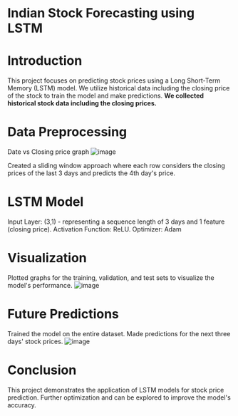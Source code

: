 # Indian Stock Forecasting using LSTM
# Introduction
This project focuses on predicting stock prices using a Long Short-Term Memory (LSTM) model. We utilize historical data including the closing price of the stock to train the model and make predictions. **We collected historical stock data including the closing prices.**

# Data Preprocessing
Date vs Closing price graph
![image](https://github.com/Deepakkori45/LSTM/assets/111627339/3fca828c-d3ac-4ee5-a647-907e1d05a3f5)

Created a sliding window approach where each row considers the closing prices of the last 3 days and predicts the 4th day's price.


# LSTM Model
Input Layer: (3,1) - representing a sequence length of 3 days and 1 feature (closing price).
Activation Function: ReLU.
Optimizer: Adam

# Visualization
Plotted graphs for the training, validation, and test sets to visualize the model's performance.
![image](https://github.com/Deepakkori45/LSTM/assets/111627339/ed7a1d3c-32a8-42ff-bd35-4f01c998ab61)


# Future Predictions
Trained the model on the entire dataset.
Made predictions for the next three days' stock prices.
![image](https://github.com/Deepakkori45/LSTM/assets/111627339/091ac178-718c-42bc-816f-dc883834a715)

# Conclusion
This project demonstrates the application of LSTM models for stock price prediction. Further optimization and can be explored to improve the model's accuracy.

